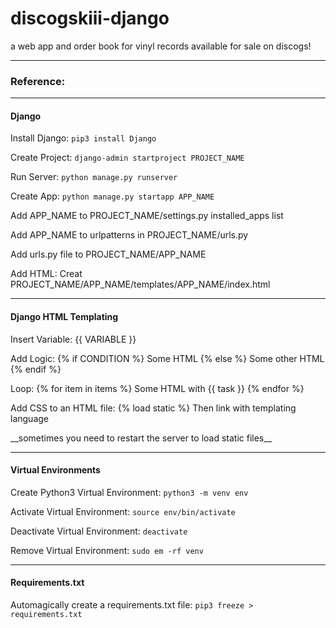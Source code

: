 # discogskiii-django
a web app and order book for vinyl records available for sale on discogs!

---
### Reference:

---
#### Django
Install Django:
```pip3 install Django```

Create Project:
```django-admin startproject PROJECT_NAME```

Run Server:
```python manage.py runserver```

Create App:
```python manage.py startapp APP_NAME```

Add APP_NAME to PROJECT_NAME/settings.py installed_apps list

Add APP_NAME to urlpatterns in PROJECT_NAME/urls.py

Add urls.py file to PROJECT_NAME/APP_NAME

Add HTML:
Creat PROJECT_NAME/APP_NAME/templates/APP_NAME/index.html

---
#### Django HTML Templating
Insert Variable:
{{ VARIABLE }}

Add Logic:
{% if CONDITION %}
    Some HTML
{% else %}
    Some other HTML
{% endif %}

Loop:
{% for item in items %}
    Some HTML with {{ task }}
{% endfor %}

Add CSS to an HTML file:
{% load static %}
Then link with templating language
<link href="{% static 'APP_NAME/styles.css' %}" rel="stylesheet">
__sometimes you need to restart the server to load static files__

---
#### Virtual Environments
Create Python3 Virtual Environment: 
```python3 -m venv env```

Activate Virtual Environment:
```source env/bin/activate```

Deactivate Virtual Environment:
```deactivate```

Remove Virtual Environment:
```sudo em -rf venv```

---
#### Requirements.txt
Automagically create a requirements.txt file:
```pip3 freeze > requirements.txt```
